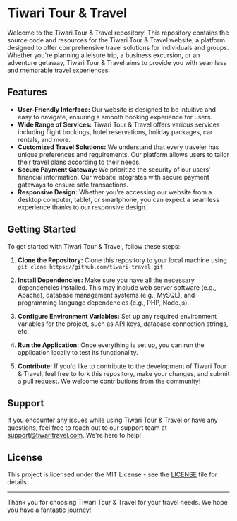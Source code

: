 # Tiwari Tour & Travel

Welcome to the Tiwari Tour & Travel repository! This repository contains the source code and resources for the Tiwari Tour & Travel website, a platform designed to offer comprehensive travel solutions for individuals and groups. Whether you're planning a leisure trip, a business excursion, or an adventure getaway, Tiwari Tour & Travel aims to provide you with seamless and memorable travel experiences.

## Features

- **User-Friendly Interface:** Our website is designed to be intuitive and easy to navigate, ensuring a smooth booking experience for users.
- **Wide Range of Services:** Tiwari Tour & Travel offers various services including flight bookings, hotel reservations, holiday packages, car rentals, and more.
- **Customized Travel Solutions:** We understand that every traveler has unique preferences and requirements. Our platform allows users to tailor their travel plans according to their needs.
- **Secure Payment Gateway:** We prioritize the security of our users' financial information. Our website integrates with secure payment gateways to ensure safe transactions.
- **Responsive Design:** Whether you're accessing our website from a desktop computer, tablet, or smartphone, you can expect a seamless experience thanks to our responsive design.

## Getting Started

To get started with Tiwari Tour & Travel, follow these steps:

1. **Clone the Repository:** Clone this repository to your local machine using `git clone https://github.com/tiwari-travel.git`

2. **Install Dependencies:** Make sure you have all the necessary dependencies installed. This may include web server software (e.g., Apache), database management systems (e.g., MySQL), and programming language dependencies (e.g., PHP, Node.js).

3. **Configure Environment Variables:** Set up any required environment variables for the project, such as API keys, database connection strings, etc.

4. **Run the Application:** Once everything is set up, you can run the application locally to test its functionality.

5. **Contribute:** If you'd like to contribute to the development of Tiwari Tour & Travel, feel free to fork this repository, make your changes, and submit a pull request. We welcome contributions from the community!

## Support

If you encounter any issues while using Tiwari Tour & Travel or have any questions, feel free to reach out to our support team at support@tiwaritravel.com. We're here to help!

## License

This project is licensed under the MIT License - see the [LICENSE](LICENSE) file for details.

---

Thank you for choosing Tiwari Tour & Travel for your travel needs. We hope you have a fantastic journey!
